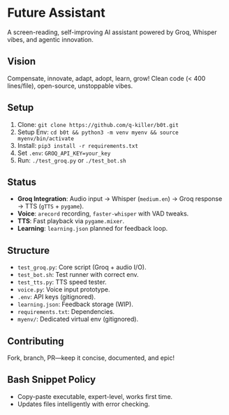 # Future Assistant
A screen-reading, self-improving AI assistant powered by Groq, Whisper vibes, and agentic innovation.

## Vision
Compensate, innovate, adapt, adopt, learn, grow! Clean code (< 400 lines/file), open-source, unstoppable vibes.

## Setup
1. Clone: `git clone https://github.com/q-killer/b0t.git`
2. Setup Env: `cd b0t && python3 -m venv myenv && source myenv/bin/activate`
3. Install: `pip3 install -r requirements.txt`
4. Set `.env`: `GROQ_API_KEY=your_key`
5. Run: `./test_groq.py` or `./test_bot.sh`

## Status
- **Groq Integration**: Audio input → Whisper (`medium.en`) → Groq response → TTS (`gTTS` + `pygame`).
- **Voice**: `arecord` recording, `faster-whisper` with VAD tweaks.
- **TTS**: Fast playback via `pygame.mixer`.
- **Learning**: `learning.json` planned for feedback loop.

## Structure
- `test_groq.py`: Core script (Groq + audio I/O).
- `test_bot.sh`: Test runner with correct env.
- `test_tts.py`: TTS speed tester.
- `voice.py`: Voice input prototype.
- `.env`: API keys (gitignored).
- `learning.json`: Feedback storage (WIP).
- `requirements.txt`: Dependencies.
- `myenv/`: Dedicated virtual env (gitignored).

## Contributing
Fork, branch, PR—keep it concise, documented, and epic!

## Bash Snippet Policy
- Copy-paste executable, expert-level, works first time.
- Updates files intelligently with error checking.
